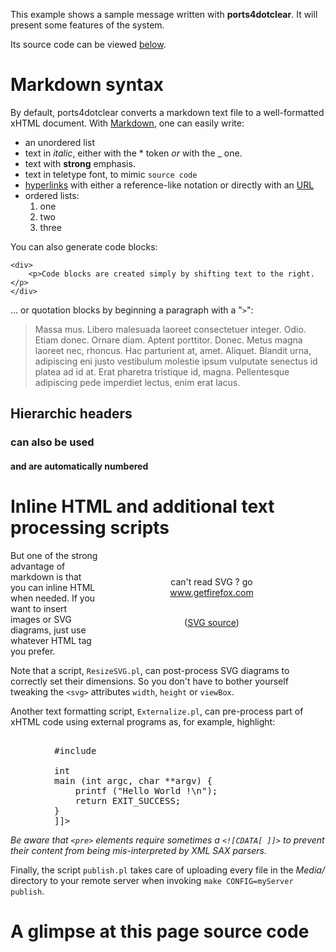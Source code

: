 <!-- vim:spell:spelllang=en:
Note that the article title is missing.
It is managed directly by DotClear2.
- - - - - - - - - - - - - - - - -
Insert below a short introduction
=================================
-->

This example shows a sample message written with **ports4dotclear**.
It will present some features of the system.

Its source code can be viewed [below](#source).

<!-- :::::::::::::::::::::: EXCERPT SEPARATOR :::::::::::::::::::::: -->

Markdown syntax
===============

By default, ports4dotclear converts a markdown text file to a
well-formatted xHTML document. With [Markdown][0], one can easily write:

- an unordered list
- text in *italic*, either with the \* token _or_ with the \_ one.
- text with **strong** emphasis.
- text in teletype font, to mimic `source code`
- [hyperlinks][1] with either a reference-like notation or directly with
an [URL](http://en.wikipedia.org/wiki/URL)
- ordered lists:
	1. one
	2. two
	2. three

You can also generate code blocks:

	<div>
		<p>Code blocks are created simply by shifting text to the right.</p>
	</div>

… or quotation blocks by beginning a paragraph with a "`>`":

> Massa mus. Libero malesuada laoreet consectetuer integer. Odio. Etiam
donec. Ornare diam. Aptent porttitor. Donec. Metus magna laoreet nec,
rhoncus. Hac parturient at, amet. Aliquet. Blandit urna, adipiscing eni
justo vestibulum molestie ipsum vulputate senectus id platea ad id at.
Erat pharetra tristique id, magna. Pellentesque adipiscing pede
imperdiet lectus, enim erat lacus.

[0]: http://daringfireball.net/projects/markdown/
[1]: http://en.wikipedia.org/wiki/Hyperlink

Hierarchic headers
------------------

### can also be used ###

#### and are automatically numbered ####

Inline HTML and additional text processing scripts
==================================================

<p style="width:16em; padding:1em 5em; text-align:center; float: right;">
	<object data="Media/SVG.svg" type="image/svg+xml">
		<p>can't read SVG ? go 
		<a href="www.getfirefox.com">www.getfirefox.com</a></p>
	</object>
	<br />
	(<a href="Media/SVG.svg">SVG source</a>)
</p>

But one of the strong advantage of markdown is that you can inline HTML
when needed. If you want to insert images or SVG diagrams, just use
whatever HTML tag you prefer.

Note that a script, `ResizeSVG.pl`, can post-process SVG diagrams to
correctly set their dimensions. So you don't have to bother yourself
tweaking the `<svg>` attributes `width`, `height` or `viewBox`.

Another text formatting script, `Externalize.pl`, can pre-process part
of xHTML code using external programs as, for example, highlight:

<pre extern="highlight -Xfl -S C" style="width: 28em; margin: 1em 5em;">
<![CDATA[
#include <stdlib.h>
#include <stdio.h>

int
main (int argc, char **argv) {
	printf ("Hello World !\n");
	return EXIT_SUCCESS;
}
]]>
</pre>

_Be aware that `<pre>` elements require sometimes a `<![CDATA[ ]]>` to
prevent their content from being mis-interpreted by XML SAX parsers._

Finally, the script `publish.pl` takes care of uploading every file in
the *Media/* directory to your remote server when invoking `make
CONFIG=myServer publish`.

A glimpse at this page source code
==================================

<pre id="source" extern="highlight -Xfl -S HTML text.mkd">
</pre>
